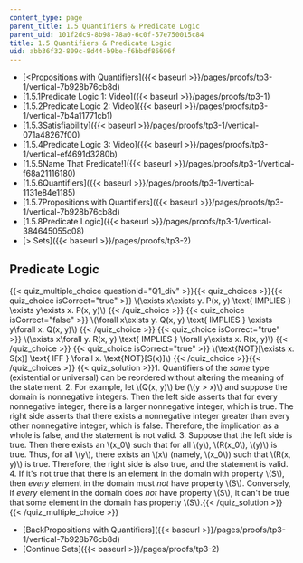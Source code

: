 ```yaml
---
content_type: page
parent_title: 1.5 Quantifiers & Predicate Logic
parent_uid: 101f2dc9-8b98-78a0-6c0f-57e750015c84
title: 1.5 Quantifiers & Predicate Logic
uid: abb36f32-809c-8d44-b9be-f6bbdf86696f
---
```


*   [\<Propositions with Quantifiers]({{< baseurl >}}/pages/proofs/tp3-1/vertical-7b928b76cb8d)
*   [1.5.1Predicate Logic 1: Video]({{< baseurl >}}/pages/proofs/tp3-1)
*   [1.5.2Predicate Logic 2: Video]({{< baseurl >}}/pages/proofs/tp3-1/vertical-7b4a11771cb1)
*   [1.5.3Satisfiability]({{< baseurl >}}/pages/proofs/tp3-1/vertical-071a48267f00)
*   [1.5.4Predicate Logic 3: Video]({{< baseurl >}}/pages/proofs/tp3-1/vertical-ef4691d3280b)
*   [1.5.5Name That Predicate!]({{< baseurl >}}/pages/proofs/tp3-1/vertical-f68a21116180)
*   [1.5.6Quantifiers]({{< baseurl >}}/pages/proofs/tp3-1/vertical-1131e84e1185)
*   [1.5.7Propositions with Quantifiers]({{< baseurl >}}/pages/proofs/tp3-1/vertical-7b928b76cb8d)
*   [1.5.8Predicate Logic]({{< baseurl >}}/pages/proofs/tp3-1/vertical-384645055c08)
*   [\> Sets]({{< baseurl >}}/pages/proofs/tp3-2)

Predicate Logic
---------------

  
{{< quiz_multiple_choice questionId="Q1_div" >}}{{< quiz_choices >}}{{< quiz_choice isCorrect="true" >}}&nbsp;\\(\\exists x\\exists y. P(x, y) \\text{ IMPLIES } \\exists y\\exists x. P(x, y)\\)&nbsp;{{< /quiz_choice >}}
{{< quiz_choice isCorrect="false" >}}&nbsp;\\(\\forall x\\exists y. Q(x, y) \\text{ IMPLIES } \\exists y\\forall x. Q(x, y)\\)&nbsp;{{< /quiz_choice >}}
{{< quiz_choice isCorrect="true" >}}&nbsp;\\(\\exists x\\forall y. R(x, y) \\text{ IMPLIES } \\forall y\\exists x. R(x, y)\\)&nbsp;{{< /quiz_choice >}}
{{< quiz_choice isCorrect="true" >}}&nbsp;\\(\\text{NOT}\[\\exists x. S(x)\] \\text{ IFF } \\forall x. \\text{NOT}\[S(x)\]\\)&nbsp;{{< /quiz_choice >}}{{< /quiz_choices >}}
{{< quiz_solution >}}1.  Quantifiers of the _same_ type (existential or universal) can be reordered without altering the meaning of the statement.
2.  For example, let \\(Q(x, y)\\) be (\\(y > x)\\) and suppose the domain is nonnegative integers. Then the left side asserts that for every nonnegative integer, there is a larger nonnegative integer, which is true. The right side asserts that there exists a nonnegative integer greater than every other nonnegative integer, which is false. Therefore, the implication as a whole is false, and the statement is not valid.
3.  Suppose that the left side is true. Then there exists an \\(x\_0\\) such that for all \\(y\\), \\(R(x\_0\\), \\(y)\\) is true. Thus, for all \\(y\\), there exists an \\(x\\) (namely, \\(x\_0\\)) such that \\(R(x, y)\\) is true. Therefore, the right side is also true, and the statement is valid.
4.  If it's not true that there is an element in the domain with property \\(S\\), then _every_ element in the domain must _not_ have property \\(S\\). Conversely, if _every_ element in the domain does _not_ have property \\(S\\), it can't be true that some element in the domain has property \\(S\\).{{< /quiz_solution >}}{{< /quiz_multiple_choice >}}

*   [BackPropositions with Quantifiers]({{< baseurl >}}/pages/proofs/tp3-1/vertical-7b928b76cb8d)
*   [Continue Sets]({{< baseurl >}}/pages/proofs/tp3-2)